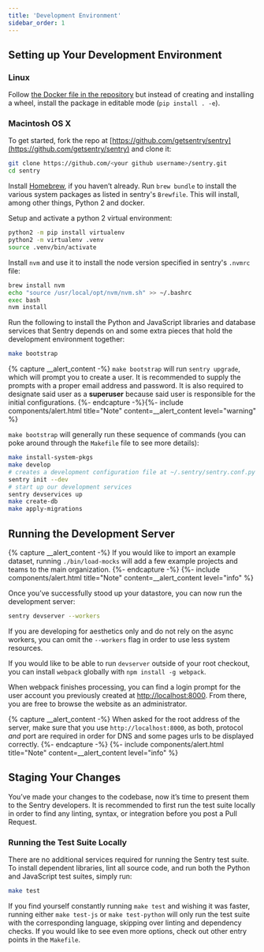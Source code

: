 ```yaml
---
title: 'Development Environment'
sidebar_order: 1
---
```


## Setting up Your Development Environment

### Linux

Follow [the Docker file in the repository](https://github.com/getsentry/sentry/blob/master/docker/Dockerfile) but instead of creating and installing a wheel, install the package in editable mode (`pip install . -e`).

### Macintosh OS X

To get started, fork the repo at [https://github.com/getsentry/sentry](https://github.com/getsentry/sentry) and clone it:

```bash
git clone https://github.com/<your github username>/sentry.git
cd sentry
```

Install [Homebrew](http://brew.sh), if you haven’t already. Run `brew bundle` to install the various system packages as listed in sentry's `Brewfile`. This will install, among other things, Python 2 and docker.

Setup and activate a python 2 virtual environment:

```bash
python2 -m pip install virtualenv
python2 -m virtualenv .venv
source .venv/bin/activate
```

Install `nvm` and use it to install the node version specified in sentry's `.nvmrc` file:

```bash
brew install nvm
echo "source /usr/local/opt/nvm/nvm.sh" >> ~/.bashrc
exec bash
nvm install
```

Run the following to install the Python and JavaScript libraries and database services that Sentry depends on and some extra pieces that hold the development environment together:

```bash
make bootstrap
```

{% capture __alert_content -%}
`make bootstrap` will run `sentry upgrade`, which will prompt you to create a user. It is recommended to supply the prompts with a proper email address and password. It is also required to designate said user as a **superuser** because said user is responsible for the initial configurations.
{%- endcapture -%}{%- include components/alert.html
  title="Note"
  content=__alert_content
  level="warning"
%}

`make bootstrap` will generally run these sequence of commands (you can poke around through the `Makefile` file to see more details):

```bash
make install-system-pkgs
make develop
# creates a development configuration file at ~/.sentry/sentry.conf.py
sentry init --dev
# start up our development services
sentry devservices up
make create-db
make apply-migrations
```

## Running the Development Server

{% capture __alert_content -%}
If you would like to import an example dataset, running `./bin/load-mocks` will add a few example projects and teams to the main organization.
{%- endcapture -%}
{%- include components/alert.html
  title="Note"
  content=__alert_content
  level="info"
%}

Once you’ve successfully stood up your datastore, you can now run the development server:

```bash
sentry devserver --workers
```

If you are developing for aesthetics only and do not rely on the async workers, you can omit the `--workers` flag in order to use less system resources.

If you would like to be able to run `devserver` outside of your root checkout, you can install `webpack` globally with `npm install -g webpack`.

When webpack finishes processing, you can find a login prompt for the user account you previously created at [http://localhost:8000](http://localhost:8000). From there, you are free to browse the website as an administrator.

{% capture __alert_content -%}
When asked for the root address of the server, make sure that you use `http://localhost:8000`, as both, protocol _and_ port are required in order for DNS and some pages urls to be displayed correctly.
{%- endcapture -%}
{%- include components/alert.html
  title="Note"
  content=__alert_content
  level="info"
%}

## Staging Your Changes

You’ve made your changes to the codebase, now it’s time to present them to the Sentry developers. It is recommended to first run the test suite locally in order to find any linting, syntax, or integration before you post a Pull Request.

### Running the Test Suite Locally

There are no additional services required for running the Sentry test suite. To install dependent libraries, lint all source code, and run both the Python and JavaScript test suites, simply run:

```bash
make test
```

If you find yourself constantly running `make test` and wishing it was faster, running either `make test-js` or `make test-python` will only run the test suite with the corresponding language, skipping over linting and dependency checks. If you would like to see even more options, check out other entry points in the `Makefile`.
